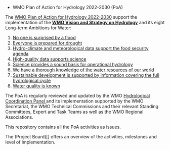 * WMO Plan of Action for Hydrology 2022-2030 (PoA)

The [WMO Plan of Action for Hydrology 2022-2030](https://www.hydroref.com/wmo/hcp/index.php) support the implementation of the [**WMO Vision and Strategy on Hydrology**](https://wmo.int/topics/water/wmo-vision-and-strategy-hydrology) and its eight Long-term Ambitions for Water:
1. [No one is surprised by a flood](https://wmo.int/no-one-surprised-flood)
2. [Everyone is prepared for drought](https://wmo.int/everyone-prepared-drought)
3. [Hydro-climate and meteorological data support the food security agenda](https://wmo.int/hydro-climate-and-meteorological-data-support-food-security-agenda)
4. [High-quality data supports science](https://wmo.int/high-quality-data-supports-science)
5. [Science provides a sound basis for operational hydrology](https://wmo.int/science-provides-sound-basis-operational-hydrology)
6. [We have a thorough knowledge of the water resources of our world](https://wmo.int/we-have-thorough-knowledge-of-water-resources-of-our-world)
7. [Sustainable development is supported by information covering the full hydrological cycle](https://wmo.int/sustainable-development-supported-hydrological-information)
8. [Water quality is known](https://wmo.int/water-quality-known)

The PoA is regularly reviewed and updated by the WMO [Hydrological Coordination Panel  ](https://community.wmo.int/en/governance/executive-council/executive-council/hydrological-coordination-panel) and its implementation supported by the WMO Secretariat, the WMO Technical Commissions and their relevant Standing Committees, Expert and Task Teams as well as the WMO Regional Associations.

This repository contains all the PoA activities as issues.

The (Project Board)[] offers an overview of the activities, milestones and level of implementation. 
